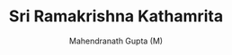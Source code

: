 ---
title: "Sri Ramakrishna Kathamrita"
author: ["Mahendranath Gupta (M)"]
year: 1902
language: ["Bengali", "English"]
genre: ["Religious Literature", "Biography", "Spiritual Teachings", "Philosophy"]
description: "Bengali spiritual classic recording conversations and teachings of Sri Ramakrishna Paramahamsa, documented by disciple Mahendranath Gupta (pen name M) between 1882-1886. Published in five volumes 1902-1932, provides intimate portrait of 19th-century Bengali mystic whose teachings emphasized harmony of religions, direct mystical experience, and devotion transcending sectarian boundaries. Foundational text of Ramakrishna-Vivekananda movement, profoundly influencing modern Hindu spirituality, interfaith dialogue, and Indian spiritual renaissance. Comparable to Gospels in providing detailed record of master's life and teachings."
collections: ['modern-literature', 'devotional-literature', 'spiritual-texts']
sources:
  - name: "Ramakrishna Mission (Official)"
    url: "https://belurmath.org/kathamrita/"
    type: "other"
  - name: "Internet Archive (Bengali)"
    url: "https://archive.org/details/sriramakrishnaka00maho"
    type: "other"
  - name: "Wikisource Bengali"
    url: "https://bn.wikisource.org/wiki/শ্রীশ্রীরামকৃষ্ণকথামৃত"
    type: "other"
  - name: "Internet Archive (English Translation)"
    url: "https://archive.org/details/in.ernet.dli.2015.84887"
    type: "other"
references:
  - name: "Wikipedia: Sri Ramakrishna"
    url: "https://en.wikipedia.org/wiki/Ramakrishna"
    type: "wikipedia"
  - name: "Wikipedia: Mahendranath Gupta"
    url: "https://en.wikipedia.org/wiki/Mahendranath_Gupta"
    type: "wikipedia"
  - name: "Wikipedia: Gospel of Sri Ramakrishna"
    url: "https://en.wikipedia.org/wiki/The_Gospel_of_Sri_Ramakrishna"
    type: "wikipedia"
  - name: "Ramakrishna Mission"
    url: "https://belurmath.org/"
    type: "other"
  - name: "Open Library: Sri Ramakrishna Kathamrita year"
    url: "https://openlibrary.org/search?q=Sri+Ramakrishna+Kathamrita+year+1902+language+Mahendranath+Gupta+M"
    type: "other"
featured: true
publishDate: 2025-10-30
tags: ['bengali', 'religious', 'philosophy']
---